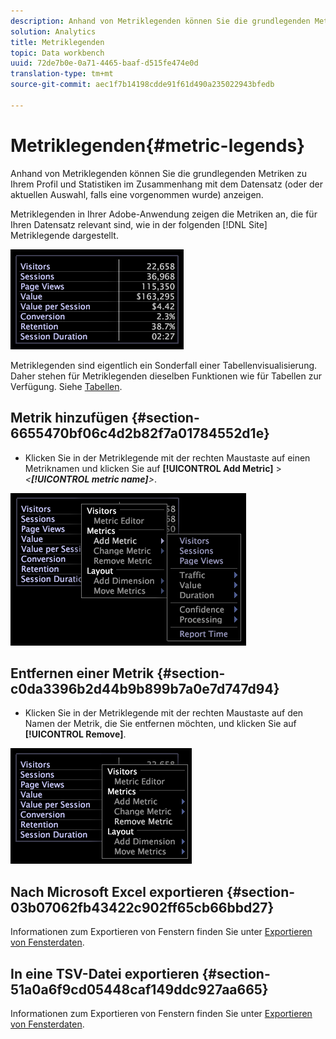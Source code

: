 ```yaml
---
description: Anhand von Metriklegenden können Sie die grundlegenden Metriken zu Ihrem Profil und Statistiken im Zusammenhang mit dem Datensatz (oder der aktuellen Auswahl, falls eine vorgenommen wurde) anzeigen.
solution: Analytics
title: Metriklegenden
topic: Data workbench
uuid: 72de7b0e-0a71-4465-baaf-d515fe474e0d
translation-type: tm+mt
source-git-commit: aec1f7b14198cdde91f61d490a235022943bfedb

---
```



# Metriklegenden{#metric-legends}

Anhand von Metriklegenden können Sie die grundlegenden Metriken zu Ihrem Profil und Statistiken im Zusammenhang mit dem Datensatz (oder der aktuellen Auswahl, falls eine vorgenommen wurde) anzeigen.

Metriklegenden in Ihrer Adobe-Anwendung zeigen die Metriken an, die für Ihren Datensatz relevant sind, wie in der folgenden [!DNL Site] Metriklegende dargestellt.

![](assets/lgd_MetricLegend.png)

Metriklegenden sind eigentlich ein Sonderfall einer Tabellenvisualisierung. Daher stehen für Metriklegenden dieselben Funktionen wie für Tabellen zur Verfügung. Siehe [Tabellen](../../../../home/c-get-started/c-analysis-vis/c-tables/c-tables.md#concept-c632cb8ad9724f90ac5c294d52ae667f).

## Metrik hinzufügen {#section-6655470bf06c4d2b82f7a01784552d1e}

* Klicken Sie in der Metriklegende mit der rechten Maustaste auf einen Metriknamen und klicken Sie auf **[!UICONTROL Add Metric]** > *&lt;**[!UICONTROL metric name]**>*.

![](assets/lgd_MetricLegend_addMetric.png)

## Entfernen einer Metrik {#section-c0da3396b2d44b9b899b7a0e7d747d94}

* Klicken Sie in der Metriklegende mit der rechten Maustaste auf den Namen der Metrik, die Sie entfernen möchten, und klicken Sie auf **[!UICONTROL Remove]**.

![](assets/lgd_MetricLegend_removeMetric.png)

## Nach Microsoft Excel exportieren {#section-03b07062fb43422c902ff65cb66bbd27}

Informationen zum Exportieren von Fenstern finden Sie unter [Exportieren von Fensterdaten](../../../../home/c-get-started/c-wk-win-wksp/c-exp-win-data.md#concept-8df61d64ed434cc5a499023c44197349).

## In eine TSV-Datei exportieren {#section-51a0a6f9cd05448caf149ddc927aa665}

Informationen zum Exportieren von Fenstern finden Sie unter [Exportieren von Fensterdaten](../../../../home/c-get-started/c-wk-win-wksp/c-exp-win-data.md#concept-8df61d64ed434cc5a499023c44197349).
